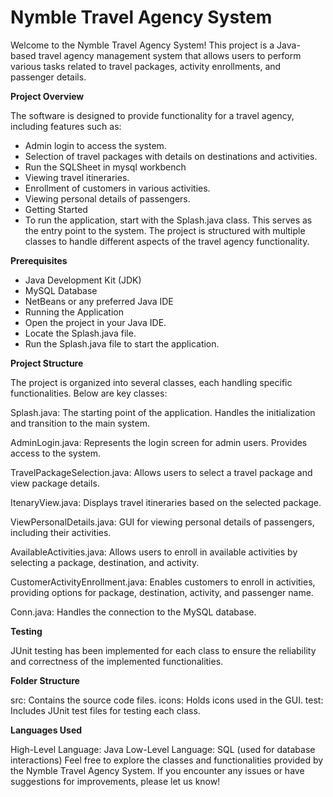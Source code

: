 # Nymble Travel Agency System
Welcome to the Nymble Travel Agency System! This project is a Java-based travel agency management system that allows users to perform various tasks related to travel packages, activity enrollments, and passenger details.

**Project Overview**

The software is designed to provide functionality for a travel agency, including features such as:

- Admin login to access the system.
- Selection of travel packages with details on destinations and activities.
- Run the SQLSheet in mysql workbench
- Viewing travel itineraries.
- Enrollment of customers in various activities.
- Viewing personal details of passengers.
- Getting Started
- To run the application, start with the Splash.java class. This serves as the entry point to the system. The project is structured with multiple classes to handle different aspects of the travel agency functionality.

**Prerequisites**

- Java Development Kit (JDK)
- MySQL Database
- NetBeans or any preferred Java IDE
- Running the Application
- Open the project in your Java IDE.
- Locate the Splash.java file.
- Run the Splash.java file to start the application.

**Project Structure**

The project is organized into several classes, each handling specific functionalities. Below are key classes:

Splash.java: The starting point of the application. Handles the initialization and transition to the main system.

AdminLogin.java: Represents the login screen for admin users. Provides access to the system.

TravelPackageSelection.java: Allows users to select a travel package and view package details.

ItenaryView.java: Displays travel itineraries based on the selected package.

ViewPersonalDetails.java: GUI for viewing personal details of passengers, including their activities.

AvailableActivities.java: Allows users to enroll in available activities by selecting a package, destination, and activity.

CustomerActivityEnrollment.java: Enables customers to enroll in activities, providing options for package, destination, activity, and passenger name.

Conn.java: Handles the connection to the MySQL database.

**Testing**

JUnit testing has been implemented for each class to ensure the reliability and correctness of the implemented functionalities.

**Folder Structure**

src: Contains the source code files.
icons: Holds icons used in the GUI.
test: Includes JUnit test files for testing each class.

**Languages Used**

High-Level Language: Java
Low-Level Language: SQL (used for database interactions)
Feel free to explore the classes and functionalities provided by the Nymble Travel Agency System. If you encounter any issues or have suggestions for improvements, please let us know!
